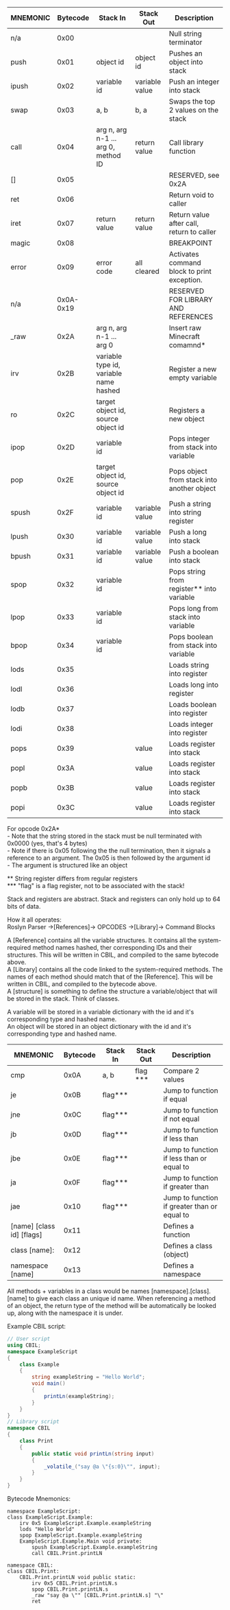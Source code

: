
| MNEMONIC | Bytecode  | Stack In                               | Stack Out      | Description                                 |
|----------|-----------|----------------------------------------|----------------|---------------------------------------------|
| n/a      | 0x00      |                                        |                | Null string terminator                      |
| push     | 0x01      | object id                              | object id      | Pushes an object into stack                 |
| ipush    | 0x02      | variable id                            | variable value | Push an integer into stack                  |
| swap     | 0x03      | a, b                                   | b, a           | Swaps the top 2 values on the stack         |
| call     | 0x04      | arg n, arg n-1 ... arg 0, method ID    | return value   | Call library function                       |
| []       | 0x05      |                                        |                | RESERVED, see 0x2A                          |
| ret      | 0x06      |                                        |                | Return void to caller                       |
| iret     | 0x07      | return value                           | return value   | Return value after call, return to caller   |
| magic    | 0x08      |                                        |                | BREAKPOINT                                  |
| error    | 0x09      | error code                             | all cleared    | Activates command block to print exception. |
| n/a      | 0x0A-0x19 |                                        |                | RESERVED FOR LIBRARY AND REFERENCES         |
| _raw     | 0x2A      | arg n, arg n-1 ... arg 0               |                | Insert raw Minecraft comamnd*               |
| irv      | 0x2B      | variable type id, variable name hashed |                | Register a new empty variable               |
| ro       | 0x2C      | target object id, source object id     |                | Registers a new object                      |
| ipop     | 0x2D      | variable id                            |                | Pops integer from stack into variable       |
| pop      | 0x2E      | target object id, source object id     |                | Pops object from stack into another object  |
| spush    | 0x2F      | variable id                            | variable value | Push a string into string register          |
| lpush    | 0x30      | variable id                            | variable value | Push a long into stack                      |
| bpush    | 0x31      | variable id                            | variable value | Push a boolean into stack                   |
| spop     | 0x32      | variable id                            |                | Pops string from register** into variable   |
| lpop     | 0x33      | variable id                            |                | Pops long from stack into variable          |
| bpop     | 0x34      | variable id                            |                | Pops boolean from stack into variable       |
| lods     | 0x35      |                                        |                | Loads string into register                  |
| lodl     | 0x36      |                                        |                | Loads long into register                    |
| lodb     | 0x37      |                                        |                | Loads boolean into register                 |
| lodi     | 0x38      |                                        |                | Loads integer into register                 |
| pops     | 0x39      |                                        | value          | Loads register into stack                   |
| popl     | 0x3A      |                                        | value          | Loads register into stack                   |
| popb     | 0x3B      |                                        | value          | Loads register into stack                   |
| popi     | 0x3C      |                                        | value          | Loads register into stack                   |

For opcode 0x2A*  
    - Note that the string stored in the stack must be null terminated with 0x0000 (yes, that's 4 bytes)  
    - Note if there is 0x05 following the the null termination, then it signals a reference to an argument. The 0x05 is then followed by the argument id  
    - The argument is structured like an object  

** String register differs from regular registers  
*** "flag" is a flag register, not to be associated with the stack!  

Stack and registers are abstract. Stack and registers can only hold up to 64 bits of data.  

How it all operates:  
Roslyn Parser ->[References]-> OPCODES ->[Library]-> Command Blocks  

A [Reference] contains all the variable structures. It contains all the system-required method names hashed, ther corresponding IDs
and their structures. This will be written in CBIL, and compiled to the same bytecode above.  
A [Library] contains all the code linked to the system-required methods. The names of each method should match that of the [Reference]. This will be
written in CBIL, and compiled to the bytecode above.  
A [structure] is something to define the structure a variable/object that will be stored in the stack. Think of classes.  

A variable will be stored in a variable dictionary with the id and it's corresponding type and hashed name.  
An object will be stored in an object dictionary with the id and it's corresponding type and hashed name.  

| MNEMONIC                  | Bytecode | Stack In | Stack Out | Description                                  |
|---------------------------|----------|----------|-----------|----------------------------------------------|
| cmp                       | 0x0A     | a, b     | flag ***  | Compare 2 values                             |
| je                        | 0x0B     | flag***  |           | Jump to function if equal                    |
| jne                       | 0x0C     | flag***  |           | Jump to function if not equal                |
| jb                        | 0x0D     | flag***  |           | Jump to function if less than                |
| jbe                       | 0x0E     | flag***  |           | Jump to function if less than or equal to    |
| ja                        | 0x0F     | flag***  |           | Jump to function if greater than             |
| jae                       | 0x10     | flag***  |           | Jump to function if greater than or equal to |
| [name] [class id] [flags] | 0x11     |          |           | Defines a function                           |
| class [name]:             | 0x12     |          |           | Defines a class (object)                     |
| namespace [name]          | 0x13     |          |           | Defines a namespace                          |

All methods + variables in a class would be names [namespace].[class].[name] to give each class an unique id name. When referencing a method of an object, 
the return type of the method will be automatically be looked up, along with the namespace it is under.  
  
Example CBIL script:
``` csharp
// User script
using CBIL;
namespace ExampleScript
{
    class Example
    {
        string exampleString = "Hello World";
        void main()
        {
            printLn(exampleString);
        }
    }
}
// Library script
namespace CBIL
{
    class Print
	{
	    public static void printLn(string input)
		{
		    _volatile_("say @a \"{s:0}\"", input);
		}
	}
}
```

Bytecode Mnemonics:
``` assembly
namespace ExampleScript:
class ExampleScript.Example:
    irv 0x5 ExampleScript.Example.exampleString
    lods "Hello World"
    spop ExampleScript.Example.exampleString
    ExampleScript.Example.Main void private:
        spush ExampleScript.Example.exampleString
        call CBIL.Print.printLN

namespace CBIL:
class CBIL.Print:
    CBIL.Print.printLN void public static:
        irv 0x5 CBIL.Print.printLN.s
        spop CBIL.Print.printLN.s
        _raw "say @a \"" [CBIL.Print.printLN.s] "\"
        ret
```